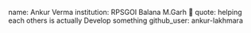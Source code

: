 name: Ankur Verma
institution: RPSGOI Balana M.Garh 🚩 
quote: helping each others is actually Develop something
github_user: ankur-lakhmara
